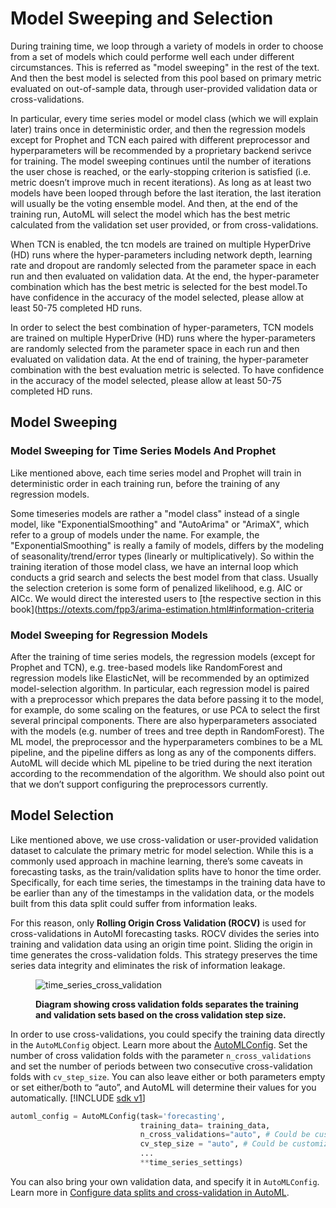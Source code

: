 # Model Sweeping and Selection
During training time, we loop through a variety of models in order to choose from a set of models which could performe well each under different circumstances. This is referred as "model sweeping" in the rest of the text. And then the best model is selected from this pool based on primary metric evaluated on out-of-sample data, through user-provided validation data or cross-validations.

In particular, every time series model or model class (which we will explain later) trains once in deterministic order, and then the regression models except for Prophet and TCN each paired with different preprocessor and hyperparameters will be recommended by a proprietary backend serivce for training. The model sweeping continues until the number of iterations the user chose is reached, or the early-stopping criterion is satisfied (i.e. metric doesn’t improve much in recent iterations). As long as at least two models have been looped through before the last iteration, the last iteration will usually be the voting ensemble model. And then, at the end of the training run, AutoML will select the model which has the best metric calculated from the validation set user provided, or from cross-validations.

When TCN is enabled, the tcn models are trained on multiple HyperDrive (HD) runs where the hyper-parameters including network depth, learning rate and dropout are randomly selected from the parameter space in each run and then evaluated on validation data. At the end, the hyper-parameter combination which has the best metric is selected for the best model.To have confidence in the accuracy of the model selected, please allow at least 50-75 completed HD runs.

In order to select the best combination of hyper-parameters, TCN models are trained on multiple HyperDrive (HD) runs where the hyper-parameters are randomly selected from the parameter space in each run and then evaluated on validation data. At the end of training, the hyper-parameter combination with the best evaluation metric is selected. To have confidence in the accuracy of the model selected, please allow at least 50-75 completed HD runs.

## Model Sweeping
### Model Sweeping for Time Series Models And Prophet
Like mentioned above, each time series model and Prophet will train in deterministic order in each training run, before the training of any regression models.

Some timeseries models are rather a "model class" instead of a single model, like "ExponentialSmoothing" and "AutoArima" or "ArimaX", which refer to a group of models under the name. For example, the "ExponentialSmoothing" is really a family of models, differs by the modeling of seasonality/trend/error types (linearly or multiplicatively). So within the training iteration of those model class, we have an internal loop which conducts a grid search and selects the best model from that class. Usually the selection creterion is some form of penalized likelihood, e.g. AIC or AICc. We would direct the interested users to [the respective section in this book](https://otexts.com/fpp3/arima-estimation.html#information-criteria

### Model Sweeping for Regression Models
After the training of time series models, the regression models (except for Prophet and TCN), e.g. tree-based models like RandomForest and regression models like ElasticNet, will be recommended by an optimized model-selection algorithm. 
In particular, each regression model is paired with a preprocessor which prepares the data before passing it to the model, for example, do some scaling on the features, or use PCA to select the first several principal components. There are also hyperparameters associated with the models (e.g. number of trees and tree depth in RandomForest). The ML model, the preprocessor and the hyperparameters combines to be a ML pipeline, and the pipeline differs as long as any of the components differs. AutoML will decide which ML pipeline to be tried during the next iteration according to the recommendation of the algorithm.
We should also point out that we don’t support configuring the preprocessors currently.

## Model Selection
Like mentioned above, we use cross-validation or user-provided validation dataset to calculate the primary metric for model selection. While this is a commonly used approach in machine learning, there’s some caveats in forecasting tasks, as the train/validation splits have to honor the time order. Specifically, for each time series, the timestamps in the training data have to be earlier than any of the timestamps in the validation data, or the models built from this data split could suffer from information leaks.

For this reason, only **Rolling Origin Cross Validation (ROCV)** is used for cross-validations in AutoMl forecasting tasks. ROCV divides the series into training and validation data using an origin time point. Sliding the origin in time generates the cross-validation folds. This strategy preserves the time series data integrity and eliminates the risk of information leakage.

<figure>
  <img
  src="./images/time_series_cross_validation.png"
  alt="time_series_cross_validation">
  <figcaption>
  
  **Diagram showing cross validation folds separates the training and validation sets based on the cross validation step size.**
  
  </figcaption>
</figure>

In order to use cross-validations, you could specify the training data directly in the `AutoMLConfig` object. Learn more about the [AutoMLConfig](#configure-experiment). Set the number of cross validation folds with the parameter `n_cross_validations` and set the number of periods between two consecutive cross-validation folds with `cv_step_size`. You can also leave either or both parameters empty or set either/both to “auto”,  and AutoML will determine their values for you automatically. 
[!INCLUDE [sdk v1](../../includes/machine-learning-sdk-v1.md)]

```python
automl_config = AutoMLConfig(task='forecasting',
                             training_data= training_data,
                             n_cross_validations="auto", # Could be customized as an integer
                             cv_step_size = "auto", # Could be customized as an integer
                             ...
                             **time_series_settings)
```
You can also bring your own validation data, and specify it in `AutoMLConfig`. Learn more in [Configure data splits and cross-validation in AutoML](how-to-configure-cross-validation-data-splits.md#provide-validation-data).
